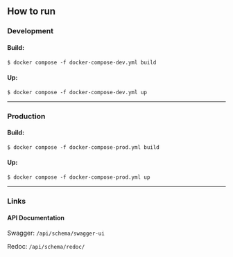 ## How to run

### Development
#### Build:
`$ docker compose -f docker-compose-dev.yml build`

#### Up:
`$ docker compose -f docker-compose-dev.yml up`

----

### Production
#### Build:
`$ docker compose -f docker-compose-prod.yml build`

#### Up:
`$ docker compose -f docker-compose-prod.yml up`

----

### Links

#### API Documentation
Swagger: `/api/schema/swagger-ui`

Redoc: `/api/schema/redoc/`